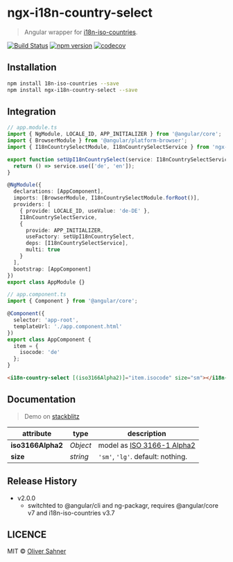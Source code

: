 # ngx-i18n-country-select

> Angular wrapper for [i18n-iso-countries](https://github.com/michaelwittig/node-i18n-iso-countries).

[![Build Status](https://travis-ci.org/osahner/ngx-i18n-country-select.svg?branch=master)](https://travis-ci.org/osahner/ngx-i18n-country-select)
[![npm version](https://badge.fury.io/js/ngx-i18n-country-select.svg)](https://badge.fury.io/js/ngx-i18n-country-select)
[![codecov](https://codecov.io/gh/osahner/ngx-i18n-country-select/branch/develop/graph/badge.svg)](https://codecov.io/gh/osahner/ngx-i18n-country-select)

## Installation

```sh
npm install 18n-iso-countries --save
npm install ngx-i18n-country-select --save
```

## Integration

```ts
// app.module.ts
import { NgModule, LOCALE_ID, APP_INITIALIZER } from '@angular/core';
import { BrowserModule } from '@angular/platform-browser';
import { I18nCountrySelectModule, I18nCountrySelectService } from 'ngx-i18n-country-select';

export function setUpI18nCountrySelect(service: I18nCountrySelectService) {
  return () => service.use(['de', 'en']);
}

@NgModule({
  declarations: [AppComponent],
  imports: [BrowserModule, I18nCountrySelectModule.forRoot()],
  providers: [
    { provide: LOCALE_ID, useValue: 'de-DE' },
    I18nCountrySelectService,
    {
      provide: APP_INITIALIZER,
      useFactory: setUpI18nCountrySelect,
      deps: [I18nCountrySelectService],
      multi: true
    }
  ],
  bootstrap: [AppComponent]
})
export class AppModule {}
```

```ts
// app.component.ts
import { Component } from '@angular/core';

@Component({
  selector: 'app-root',
  templateUrl: './app.component.html'
})
export class AppComponent {
  item = {
    isocode: 'de'
  };
}
```

```html
<i18n-country-select [(iso3166Alpha2)]="item.isocode" size="sm"></i18n-country-select>
```

## Documentation
> Demo on [stackblitz](https://stackblitz.com/edit/angular-ddknoz?embed=1&file=src/app/app.component.html)

| attribute         | type     | description                                                                                                      |
| ----------------- | -------- | ---------------------------------------------------------------------------------------------------------------- |
| **iso3166Alpha2** | _Object_ | model as [ISO 3166-1 Alpha2](https://en.wikipedia.org/wiki/ISO_3166-1_alpha-2#Officially_assigned_code_elements) |
| **size**          | _string_ | `'sm'`, `'lg'`. default: nothing.                                                                                |

## Release History

- v2.0.0
    - switchted to @angular/cli and ng-packagr, requires @angular/core v7 and i18n-iso-countries v3.7

## LICENCE

MIT © [Oliver Sahner](mailto:osahner@gmail.com)
